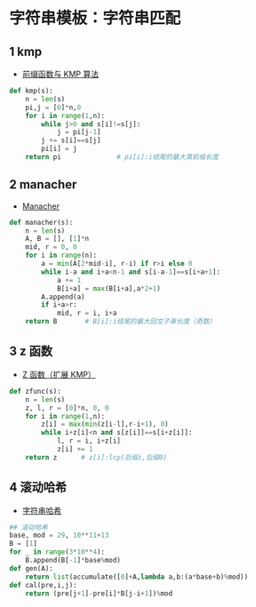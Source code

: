 # 字符串模板：字符串匹配


## 1 kmp

- [前缀函数与 KMP 算法](https://oi.wiki/string/kmp/)

```python
def kmp(s):
    n = len(s)
    pi,j = [0]*n,0
    for i in range(1,n):
        while j>0 and s[i]!=s[j]:
            j = pi[j-1]
        j += s[i]==s[j]
        pi[i] = j
    return pi              # pi[i]:i结尾的最大真前缀长度
```

## 2 manacher

- [Manacher](https://oi.wiki/string/manacher/)

```python
def manacher(s):
	n = len(s)
	A, B = [], [1]*n
	mid, r = 0, 0
	for i in range(n):
		a = min(A[2*mid-i], r-i) if r>i else 0
		while i-a and i+a<n-1 and s[i-a-1]==s[i+a+1]:
			a += 1
			B[i+a] = max(B[i+a],a*2+1)
		A.append(a)
		if i+a>r:
			mid, r = i, i+a
	return B       # B[i]:i结尾的最大回文子串长度（奇数）
```

## 3 z 函数

- [Z 函数（扩展 KMP）](https://oi.wiki/string/z-func/)

```python
def zfunc(s):
	n = len(s)
	z, l, r = [0]*n, 0, 0
	for i in range(1,n):
		z[i] = max(min(z[i-l],r-i+1), 0)
		while i+z[i]<n and s[z[i]]==s[i+z[i]]:
			l, r = i, i+z[i]
			z[i] += 1
	return z      # z[i]:lcp(后缀i,后缀0) 
```

## 4 滚动哈希

- [字符串哈希](https://oi.wiki/string/hash/)

```python
## 滚动哈希
base, mod = 29, 10**11+13
B = [1]
for _ in range(3*10**4):
    B.append(B[-1]*base%mod)
def gen(A):
    return list(accumulate([0]+A,lambda a,b:(a*base+b)%mod))
def cal(pre,i,j):
    return (pre[j+1]-pre[i]*B[j-i+1])%mod
```

